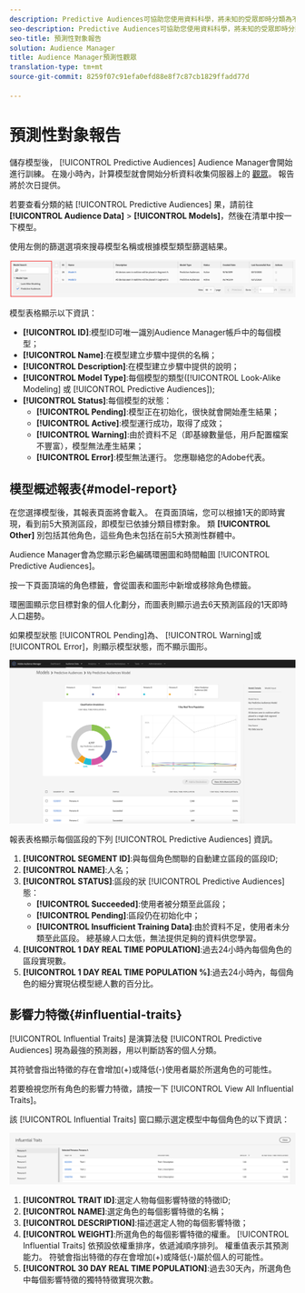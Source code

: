 ```yaml
---
description: Predictive Audiences可協助您使用資料科學，將未知的受眾即時分類為不同的角色。
seo-description: Predictive Audiences可協助您使用資料科學，將未知的受眾即時分類為不同的角色。
seo-title: 預測性對象報告
solution: Audience Manager
title: Audience Manager預測性觀眾
translation-type: tm+mt
source-git-commit: 8259f07c91efa0efd88e8f7c87cb1829ffadd77d

---
```



# 預測性對象報告

儲存模型後， [!UICONTROL Predictive Audiences] Audience Manager會開始進行訓練。 在幾小時內，計算模型就會開始分析資料收集伺服器上的 [觀眾](https://docs.adobe.com/content/help/en/audience-manager/user-guide/reference/system-components/components-data-collection.html#dcs-pcs)。 報告將於次日提供。

若要查看分類的結 [!UICONTROL Predictive Audiences] 果，請前往 **[!UICONTROL Audience Data]** > **[!UICONTROL Models]**，然後在清單中按一下模型。

使用左側的篩選選項來搜尋模型名稱或根據模型類型篩選結果。

![predictive-audiences-filter](assets/predictive-audiences-filter-models.png)

模型表格顯示以下資訊：

* **[!UICONTROL ID]**:模型ID可唯一識別Audience Manager帳戶中的每個模型；
* **[!UICONTROL Name]**:在模型建立步驟中提供的名稱；
* **[!UICONTROL Description]**:在模型建立步驟中提供的說明；
* **[!UICONTROL Model Type]**:每個模型的類型([!UICONTROL Look-Alike Modeling] 或 [!UICONTROL Predictive Audiences]);
* **[!UICONTROL Status]**:每個模型的狀態：
   * **[!UICONTROL Pending]**:模型正在初始化，很快就會開始產生結果；
   * **[!UICONTROL Active]**:模型運行成功，取得了成效；
   * **[!UICONTROL Warning]**:由於資料不足（即基線數量低，用戶配置檔案不豐富），模型無法產生結果；
   * **[!UICONTROL Error]**:模型無法運行。 您應聯絡您的Adobe代表。

## 模型概述報表{#model-report}

在您選擇模型後，其報表頁面將會載入。 在頁面頂端，您可以根據1天的即時實現，看到前5大預測區段，即模型已依據分類目標對象。 類 **[!UICONTROL Other]** 別包括其他角色，這些角色未包括在前5大預測性群體中。

Audience Manager會為您顯示彩色編碼環圈圖和時間軸圖 [!UICONTROL Predictive Audiences]。

按一下頁面頂端的角色標籤，會從圖表和圖形中新增或移除角色標籤。

環圈圖顯示您目標對象的個人化劃分，而圖表則顯示過去6天預測區段的1天即時人口趨勢。

如果模型狀態 [!UICONTROL Pending]為、 [!UICONTROL Warning]或 [!UICONTROL Error]，則顯示模型狀態，而不顯示圖形。

![智慧型人格報告](assets/predictive-audiences-report.png)

報表表格顯示每個區段的下列 [!UICONTROL Predictive Audiences] 資訊。

1. **[!UICONTROL SEGMENT ID]**:與每個角色關聯的自動建立區段的區段ID;
1. **[!UICONTROL NAME]**:人名；
1. **[!UICONTROL STATUS]**:區段的狀 [!UICONTROL Predictive Audiences] 態：
   * **[!UICONTROL Succeeded]**:使用者被分類至此區段；
   * **[!UICONTROL Pending]**:區段仍在初始化中；
   * **[!UICONTROL Insufficient Training Data]**:由於資料不足，使用者未分類至此區段。 總基線人口太低，無法提供足夠的資料供您學習。
1. **[!UICONTROL 1 DAY REAL TIME POPULATION]**:過去24小時內每個角色的區段實現數。
1. **[!UICONTROL 1 DAY REAL TIME POPULATION %]**:過去24小時內，每個角色的細分實現佔模型總人數的百分比。

## 影響力特徵{#influential-traits}

[!UICONTROL Influential Traits] 是演算法發 [!UICONTROL Predictive Audiences] 現為最強的預測器，用以判斷訪客的個人分類。

其符號會指出特徵的存在會增加(+)或降低(-)使用者屬於所選角色的可能性。

若要檢視您所有角色的影響力特徵，請按一下 [!UICONTROL View All Influential Traits]。

該 [!UICONTROL Influential Traits] 窗口顯示選定模型中每個角色的以下資訊：

![影響特徵](assets/predictive-audiences-influential-traits.png)

1. **[!UICONTROL TRAIT ID]**:選定人物每個影響特徵的特徵ID;
1. **[!UICONTROL NAME]**:選定角色的每個影響特徵的名稱；
1. **[!UICONTROL DESCRIPTION]**:描述選定人物的每個影響特徵；
1. **[!UICONTROL WEIGHT]**:所選角色的每個影響特徵的權重。 [!UICONTROL Influential Traits] 依預設依權重排序，依遞減順序排列。  權重值表示其預測能力。 符號會指出特徵的存在會增加(+)或降低(-)屬於個人的可能性。
1. **[!UICONTROL 30 DAY REAL TIME POPULATION]**:過去30天內，所選角色中每個影響特徵的獨特特徵實現次數。

